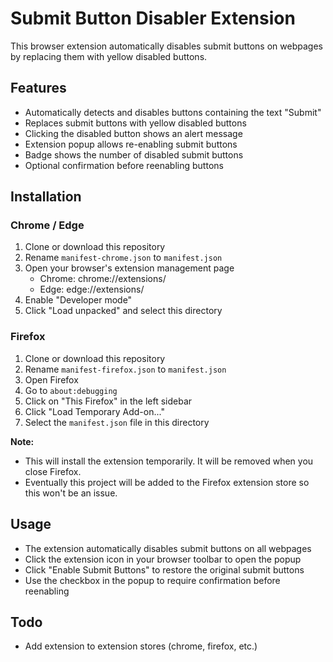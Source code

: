 # Submit Button Disabler Extension

This browser extension automatically disables submit buttons on webpages by replacing them with yellow disabled buttons.

## Features

- Automatically detects and disables buttons containing the text "Submit"
- Replaces submit buttons with yellow disabled buttons
- Clicking the disabled button shows an alert message
- Extension popup allows re-enabling submit buttons
- Badge shows the number of disabled submit buttons
- Optional confirmation before reenabling buttons

## Installation

### Chrome / Edge

1. Clone or download this repository
2. Rename `manifest-chrome.json` to `manifest.json`
3. Open your browser's extension management page
   - Chrome: chrome://extensions/
   - Edge: edge://extensions/
4. Enable "Developer mode"
5. Click "Load unpacked" and select this directory

### Firefox

1. Clone or download this repository
2. Rename `manifest-firefox.json` to `manifest.json`
3. Open Firefox
4. Go to `about:debugging`
5. Click on "This Firefox" in the left sidebar
6. Click "Load Temporary Add-on..."
7. Select the `manifest.json` file in this directory

**Note:**
- This will install the extension temporarily. It will be removed when you close Firefox.
- Eventually this project will be added to the Firefox extension store so this won't be an issue.

## Usage

- The extension automatically disables submit buttons on all webpages
- Click the extension icon in your browser toolbar to open the popup
- Click "Enable Submit Buttons" to restore the original submit buttons
- Use the checkbox in the popup to require confirmation before reenabling

## Todo

- Add extension to extension stores (chrome, firefox, etc.)